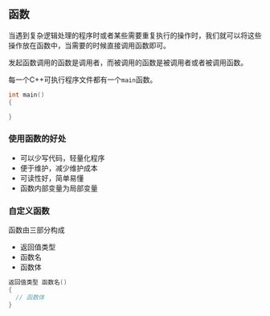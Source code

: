 ## 函数

当遇到复杂逻辑处理的程序时或者某些需要重复执行的操作时，我们就可以将这些操作放在函数中，当需要的时候直接调用函数即可。

发起函数调用的函数是调用者，而被调用的函数是被调用者或者被调用函数。

每一个C++可执行程序文件都有一个`main`函数。

~~~C++
int main()
{

}
~~~

### 使用函数的好处

- 可以少写代码，轻量化程序
- 便于维护，减少维护成本
- 可读性好，简单易懂
- 函数内部变量为局部变量

### 自定义函数

函数由三部分构成

- 返回值类型
- 函数名
- 函数体

```C++
返回值类型 函数名()
{
  // 函数体
}
```